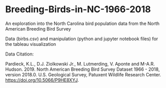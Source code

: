 # Breeding-Birds-in-NC-1966-2018
An exploration into the North Carolina bird population data from the North American Breeding Bird Survey

Data (birbs.csv) and manipulation (python and jupyter notebook files) for the tableau visualization

Data Citation:

Pardieck, K.L., D.J. Ziolkowski Jr., M. Lutmerding, V. Aponte and M-A.R. Hudson. 2019. North American Breeding Bird Survey Dataset 1966 - 2018, version 2018.0. U.S. Geological Survey, Patuxent Wildlife Research Center. https://doi.org/10.5066/P9HE8XYJ.
